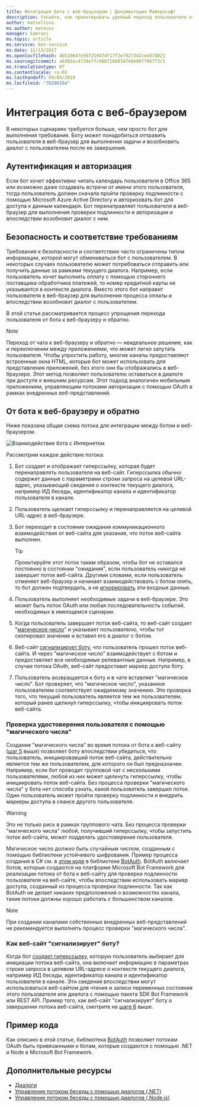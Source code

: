 ```yaml
---
title: Интеграция бота с веб-браузером | Документация Майкрософт
description: Узнайте, как проектировать удобный переход пользователя от бота к веб-браузеру и обратно.
author: matvelloso
ms.author: mateusv
manager: kamrani
ms.topic: article
ms.service: bot-service
ms.date: 12/13/2017
ms.openlocfilehash: 4b510647e56f259474f17f2e7927342cee87d821
ms.sourcegitcommit: a6d02ec4738e7fc90b7108934740e9077667f3c5
ms.translationtype: HT
ms.contentlocale: ru-RU
ms.lasthandoff: 09/04/2019
ms.locfileid: "70298164"
---
```

# <a name="integrate-your-bot-with-a-web-browser"></a>Интеграция бота с веб-браузером

В некоторых сценариях требуется больше, чем просто бот для выполнения требования. Боту может понадобиться отправить пользователя в веб-браузер для выполнения задачи и возобновить диалог с пользователем после ее завершения. 

## <a name="authentication-and-authorization"></a>Аутентификация и авторизация
Если бот хочет эффективно читать календарь пользователя в Office 365 или возможно даже создавать встречи от имени этого пользователя, тогда пользователь должен сначала пройти проверку подлинности с помощью Microsoft Azure Active Directory и авторизовать бот для доступа к данным календаря. Бот перенаправляет пользователя в веб-браузер для выполнения проверки подлинности и авторизации и впоследствии возобновит диалог c ним. 

## <a name="security-and-compliance"></a>Безопасность и соответствие требованиям
Требования к безопасности и соответствию часто ограничены типом информации, которой могут обмениваться бот с пользователем. В некоторых случаях пользователю может потребоваться отправить или получить данные за рамками текущего диалога. Например, если пользователь хочет выполнить оплату с помощью стороннего поставщика обработчика платежей, то номер кредитной карты не указывается в контексте диалога. Вместо этого бот направит пользователя в веб-браузер для выполнения процесса оплаты и впоследствии возобновит диалог c пользователем.

В этой статье рассматривается процесс упрощения перехода пользователя от бота к веб-браузеру и обратно. 

> [!NOTE]
> Переход от чата к веб-браузеру и обратно — неидеальное решение, как и переключении между приложениями, что может легко запутать пользователя. Чтобы упростить работу, многие каналы предоставляют встроенные окна HTML, которые бот может использовать для представления приложений, без этого они бы отображались в веб-браузере. Этот метод позволяет пользователю оставаться в диалоге при доступе к внешним ресурсам. Этот подход аналогичен мобильным приложениям, управляющим потоками авторизации с помощью OAuth в рамках внедренных веб-представлений.

## <a name="bot-to-web-browser-and-back-again"></a>От бота к веб-браузеру и обратно

Ниже показана общая схема потока для интеграции между ботом и веб-браузером. 

![Взаимодействие бота с Интернетом](~/media/bot-service-design-pattern-integrate-browser/bot-to-web1.png)

Рассмотрим каждое действие потока:

1. <a id="generate-hyperlink"></a>Бот создает и отображает гиперссылку, которая будет перенаправлять пользователя на веб-сайт. 
   Гиперссылка обычно содержит данные с параметрами строки запроса на целевой URL-адрес, указывающий сведения о контексте текущего диалога, например ИД беседы, идентификатор канала и идентификатор пользователя в канале. 

2. Пользователь щелкает гиперссылку и перенаправляется на целевой URL-адрес в веб-браузере. 

3. Бот переходит в состояние ожидания коммуникационного взаимодействия от веб-сайта для указания, что поток веб-сайта выполнен.  
   > [!TIP]
   > Проектируйте этот поток таким образом, чтобы бот не оставался постоянно в состоянии "ожидания", если пользователь никогда не завершит поток веб-сайта. Другими словами, если пользователь отменяет веб-браузер и начинает взаимодействовать с ботом опять, то бот должен подтвердить, а не [игнорировать](~/bot-service-design-navigation.md#the-mysterious-bot) эти входные данные.

4. Пользователь выполняет необходимые задачи в веб-браузере. 
   Это может быть поток OAuth или любая последовательность событий, необходимых в имеющемся сценарии. 

5. <a id="generate-magic-number"></a>Когда пользователь завершает поток веб-сайта, то веб-сайт создает "[магическое число](#verify-identity)" и указывает пользователю, чтобы тот скопировал значение и вставил его в диалог с ботом. 

6. <a id="signal-to-bot"></a>Веб-сайт [сигнализирует боту](#website-signal-to-bot), что пользователь прошел поток веб-сайта. 
   И через "магическое число" взаимодействует с ботом и предоставляет все необходимые релевантные данные.
   Например, в случае потока OAuth, веб-сайт предоставит маркер доступа боту.

7. Пользователь возвращается к боту и в чате вставляет "магическое число". 
   Бот проверяет, что "магическое число", указанное пользователем соответствует ожидаемому значению. Это проверка того, что текущий пользователь является тем же пользователем, который ранее щелкнул гиперссылку, чтобы инициировать поток веб-сайта. 

### <a id="verify-identity"></a> Проверка удостоверения пользователя с помощью "магического числа"

Создание "магического числа" во время потока от бота к веб-сайту ([шаг 5](#generate-magic-number) выше) позволяет боту впоследствии убедиться, что пользователь, инициировавший поток веб-сайта, действительно является тем же пользователем, для которого он был предназначен. Например, если бот проводит групповой чат с несколькими пользователями, любой из них может щелкнуть гиперссылку, чтобы инициировать поток веб-сайта. Без процесса проверки "магического числа" y бота нет способа узнать, какой пользователь завершил поток. Один пользователь может пройти проверку подлинности и внедрить маркеры доступа в сеансе другого пользователя. 

> [!WARNING] 
> Это не только риск в рамках группового чата. Без процесса проверки "магического числа" любой, получивший гиперссылку, чтобы запустить поток веб-сайта, может подделать удостоверение пользователя. 

Магическое число должно быть случайным числом, созданным с помощью библиотеки устойчивого шифрования. Пример процесса создания в C# см. в <a href="https://github.com/MicrosoftDX/botauth/tree/master/CSharp" target="_blank">этом коде</a> в библиотеке <a href="https://www.nuget.org/packages/BotAuth" target="_blank">BotAuth</a>. BotAuth включает ботов, которые создаются на платформе Microsoft Bot Framework для реализации потока от бота к веб-сайту для проверки подлинности пользователя на веб-сайте, чтобы впоследствии использовать маркер доступа, созданный из процесса проверки подлинности. Так как BotAuth не делает никаких предположений о возможностях канала, такие потоки должны хорошо работать с большинством каналов. 

> [!NOTE]
> При создании каналами собственных внедренных веб-представлений не рекомендуется выполнять процесс проверки "магического числа".

### <a id="website-signal-to-bot"></a> Как веб-сайт "сигнализирует" боту?

Когда бот [создает гиперссылку](#generate-hyperlink), которую пользователь выбирает для инициации потока веб-сайта, она включает информацию в параметрах строки запроса в целевом URL-адресе о контексте текущего диалога, например ИД беседы, идентификатор канала и идентификатор пользователя в канале. Эти сведения впоследствии могут использоваться веб-сайтом для чтения и записи переменных состояния этого пользователя или диалога с помощью пакета SDK Bot Framework или REST API. Пример того, как веб-сайт "сигнализирует" боту о завершении потока веб-сайта, смотрите на [шаге 6](#signal-to-bot) выше.

## <a name="sample-code"></a>Пример кода

Как описано в этой статье, библиотека <a href="https://github.com/MicrosoftDX/botauth" target="_blank">BotAuth</a> позволяет потокам OAuth быть привязанными к ботам, которые создаются с помощью .NET и Node в Microsoft Bot Framework.

## <a name="additional-resources"></a>Дополнительные ресурсы

- [Диалоги](~/dotnet/bot-builder-dotnet-dialogs.md)
- [Управление потоком беседы с помощью диалогов (.NET)](~/dotnet/bot-builder-dotnet-manage-conversation-flow.md)
- [Управление потоком беседы с помощью диалогов (.Node.js)](~/nodejs/bot-builder-nodejs-manage-conversation-flow.md)
